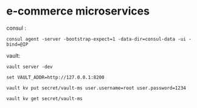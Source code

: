 # e-commerce microservices 

consul :

`consul agent -server -bootstrap-expect=1 -data-dir=consul-data -ui -bind=@IP`

vault:

`vault server -dev`

`set VAULT_ADDR=http://127.0.0.1:8200`

`vault kv put secret/vault-ms user.username=root user.password=1234`

`vault kv get secret/vault-ms`
